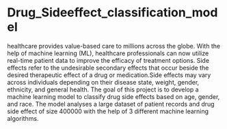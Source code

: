 # Drug_Sideeffect_classification_model

healthcare provides value-based care to millions across the globe. With the help of machine learning (ML), healthcare professionals can now utilize real-time patient data to improve the efficacy of treatment options.
Side effects refer to the undesirable secondary effects that occur beside the desired therapeutic effect of a drug or medication.Side effects may vary across individuals depending on their disease state, weight, gender, ethnicity, and general health. 
The goal of this project is to develop a machine learning model to classify drug side effects based on age, gender, and race.
The model analyses a large dataset of patient records and drug side effect of size 400000 with the help of 3 different machine learning algorithms. 

